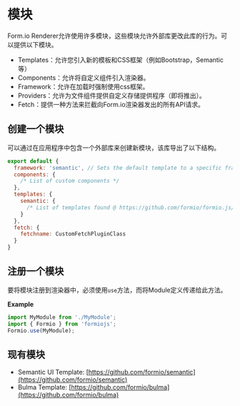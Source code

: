# 模块
Form.io Renderer允许使用许多模块，这些模块允许外部库更改此库的行为。可以提供以下模块。

*   Templates：允许您引入新的模板和CSS框架（例如Bootstrap，Semantic等）
*   Components：允许将自定义组件引入渲染器。
*   Framework：允许在加载时强制使用css框架。
*   Providers：允许为文件组件提供自定义存储提供程序（即将推出）。
*   Fetch：提供一种方法来拦截向Form.io渲染器发出的所有API请求。

## 创建一个模块
可以通过在应用程序中包含一个外部库来创建新模块，该库导出了以下结构。

```js
export default {
  framework: 'semantic', // Sets the default template to a specific framework.
  components: {
    /* List of custom components */
  },
  templates: {
    semantic: {
      /* List of templates found @ https://github.com/formio/formio.js/blob/master/src/templates/bootstrap/index.js */
    }
  },
  fetch: {
    fetchname: CustomFetchPluginClass
  }
}
```

## 注册一个模块
要将模块注册到渲染器中，必须使用`use`方法，而将Module定义传递给此方法。

**Example**
```js
import MyModule from './MyModule';
import { Formio } from 'formiojs';
Formio.use(MyModule);
```

现有模块
-----------------------
 *   Semantic UI Template: [https://github.com/formio/semantic](https://github.com/formio/semantic)
 *   Bulma Template: [https://github.com/formio/bulma](https://github.com/formio/bulma)
